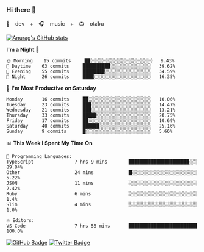 ### Hi there 👋

🚀　dev　+　🎧　music　+　📺　otaku


[![Anurag's GitHub stats](https://github-readme-stats.vercel.app/api?username=koheitasaka&count_private=true&show_icons=true&theme=monokai)](https://github.com/koheitasaka/github-readme-stats)

<!--START_SECTION:waka-->
**I'm a Night 🦉** 

```text
🌞 Morning    15 commits     ██░░░░░░░░░░░░░░░░░░░░░░░   9.43% 
🌆 Daytime    63 commits     ██████████░░░░░░░░░░░░░░░   39.62% 
🌃 Evening    55 commits     ████████░░░░░░░░░░░░░░░░░   34.59% 
🌙 Night      26 commits     ████░░░░░░░░░░░░░░░░░░░░░   16.35%

```
📅 **I'm Most Productive on Saturday** 

```text
Monday       16 commits     ██░░░░░░░░░░░░░░░░░░░░░░░   10.06% 
Tuesday      23 commits     ███░░░░░░░░░░░░░░░░░░░░░░   14.47% 
Wednesday    21 commits     ███░░░░░░░░░░░░░░░░░░░░░░   13.21% 
Thursday     33 commits     █████░░░░░░░░░░░░░░░░░░░░   20.75% 
Friday       17 commits     ██░░░░░░░░░░░░░░░░░░░░░░░   10.69% 
Saturday     40 commits     ██████░░░░░░░░░░░░░░░░░░░   25.16% 
Sunday       9 commits      █░░░░░░░░░░░░░░░░░░░░░░░░   5.66%

```


📊 **This Week I Spent My Time On** 

```text
💬 Programming Languages: 
TypeScript               7 hrs 9 mins        ██████████████████████░░░   89.84% 
Other                    24 mins             █░░░░░░░░░░░░░░░░░░░░░░░░   5.22% 
JSON                     11 mins             ░░░░░░░░░░░░░░░░░░░░░░░░░   2.42% 
Ruby                     6 mins              ░░░░░░░░░░░░░░░░░░░░░░░░░   1.4% 
Slim                     4 mins              ░░░░░░░░░░░░░░░░░░░░░░░░░   1.0%

🔥 Editors: 
VS Code                  7 hrs 58 mins       █████████████████████████   100.0%

```


<!--END_SECTION:waka-->

[![GitHub Badge](https://img.shields.io/badge/GitHub-100000?style=for-the-badge&logo=github&logoColor=white)](https://github.com/koheitasaka)
[![Twitter Badge](https://img.shields.io/badge/Twitter-1DA1F2?style=for-the-badge&logo=twitter&logoColor=white)](https://twitter.com/sleep_asleep_)
